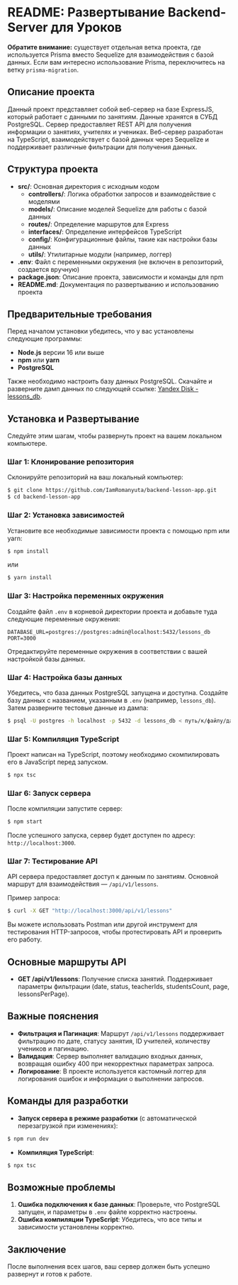# README: Развертывание Backend-Server для Уроков

**Обратите внимание:** существует отдельная ветка проекта, где используется Prisma вместо Sequelize для взаимодействия с базой данных. Если вам интересно использование Prisma, переключитесь на ветку `prisma-migration`.

## Описание проекта
Данный проект представляет собой веб-сервер на базе ExpressJS, который работает с данными по занятиям. Данные хранятся в СУБД PostgreSQL. Сервер предоставляет REST API для получения информации о занятиях, учителях и учениках. Веб-сервер разработан на TypeScript, взаимодействует с базой данных через Sequelize и поддерживает различные фильтрации для получения данных.

## Структура проекта
- **src/**: Основная директория с исходным кодом
  - **controllers/**: Логика обработки запросов и взаимодействие с моделями
  - **models/**: Описание моделей Sequelize для работы с базой данных
  - **routes/**: Определение маршрутов для Express
  - **interfaces/**: Определение интерфейсов TypeScript
  - **config/**: Конфигурационные файлы, такие как настройки базы данных
  - **utils/**: Утилитарные модули (например, логгер)
- **.env**: Файл с переменными окружения (не включен в репозиторий, создается вручную)
- **package.json**: Описание проекта, зависимости и команды для npm
- **README.md**: Документация по развертыванию и использованию проекта

## Предварительные требования
Перед началом установки убедитесь, что у вас установлены следующие программы:

- **Node.js** версии 16 или выше
- **npm** или **yarn**
- **PostgreSQL**

Также необходимо настроить базу данных PostgreSQL. Скачайте и разверните дамп данных по следующей ссылке: [Yandex Disk - lessons_db](https://disk.yandex.ru/d/dtr3sxsuceMfCw).

## Установка и Развертывание
Следуйте этим шагам, чтобы развернуть проект на вашем локальном компьютере.

### Шаг 1: Клонирование репозитория
Склонируйте репозиторий на ваш локальный компьютер:

```bash
$ git clone https://github.com/IamRomanyuta/backend-lesson-app.git
$ cd backend-lesson-app
```

### Шаг 2: Установка зависимостей
Установите все необходимые зависимости проекта с помощью npm или yarn:

```bash
$ npm install
```
или

```bash
$ yarn install
```

### Шаг 3: Настройка переменных окружения
Создайте файл `.env` в корневой директории проекта и добавьте туда следующие переменные окружения:

```
DATABASE_URL=postgres://postgres:admin@localhost:5432/lessons_db
PORT=3000
```

Отредактируйте переменные окружения в соответствии с вашей настройкой базы данных.

### Шаг 4: Настройка базы данных
Убедитесь, что база данных PostgreSQL запущена и доступна. Создайте базу данных с названием, указанным в `.env` (например, `lessons_db`). Затем разверните тестовые данные из дампа:

```bash
$ psql -U postgres -h localhost -p 5432 -d lessons_db < путь/к/файлу/дампа.sql
```

### Шаг 5: Компиляция TypeScript
Проект написан на TypeScript, поэтому необходимо скомпилировать его в JavaScript перед запуском.

```bash
$ npx tsc
```

### Шаг 6: Запуск сервера
После компиляции запустите сервер:

```bash
$ npm start
```

После успешного запуска, сервер будет доступен по адресу: `http://localhost:3000`.

### Шаг 7: Тестирование API
API сервера предоставляет доступ к данным по занятиям. Основной маршрут для взаимодействия — `/api/v1/lessons`.

Пример запроса:

```bash
$ curl -X GET "http://localhost:3000/api/v1/lessons"
```

Вы можете использовать Postman или другой инструмент для тестирования HTTP-запросов, чтобы протестировать API и проверить его работу.

## Основные маршруты API
- **GET /api/v1/lessons**: Получение списка занятий. Поддерживает параметры фильтрации (date, status, teacherIds, studentsCount, page, lessonsPerPage).

## Важные пояснения
- **Фильтрация и Пагинация**: Маршрут `/api/v1/lessons` поддерживает фильтрацию по дате, статусу занятия, ID учителей, количеству учеников и пагинацию.
- **Валидация**: Сервер выполняет валидацию входных данных, возвращая ошибку 400 при некорректных параметрах запроса.
- **Логирование**: В проекте используется кастомный логгер для логирования ошибок и информации о выполнении запросов.

## Команды для разработки
- **Запуск сервера в режиме разработки** (с автоматической перезагрузкой при изменениях):

```bash
$ npm run dev
```

- **Компиляция TypeScript**:

```bash
$ npx tsc
```


## Возможные проблемы
1. **Ошибка подключения к базе данных**: Проверьте, что PostgreSQL запущен, и параметры в `.env` файле корректно настроены.
2. **Ошибка компиляции TypeScript**: Убедитесь, что все типы и зависимости установлены корректно.

## Заключение
После выполнения всех шагов, ваш сервер должен быть успешно развернут и готов к работе.